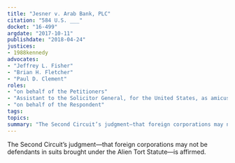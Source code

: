 ```yaml
---
title: "Jesner v. Arab Bank, PLC"
citation: "584 U.S. ___"
docket: "16-499"
argdate: "2017-10-11"
publishdate: "2018-04-24"
justices:
- 1988kennedy
advocates:
- "Jeffrey L. Fisher"
- "Brian H. Fletcher"
- "Paul D. Clement"
roles:
- "on behalf of the Petitioners"
- "Assistant to the Solicitor General, for the United States, as amicus curiae, supporting neither party"
- "on behalf of the Respondent"
tags:
topics:
summary: "The Second Circuit’s judgment—that foreign corporations may not be defendants in suits brought under the Alien Tort Statute—is affirmed."
---
```

The Second Circuit’s judgment—that foreign corporations may not be defendants in suits brought under the Alien Tort Statute—is affirmed.

